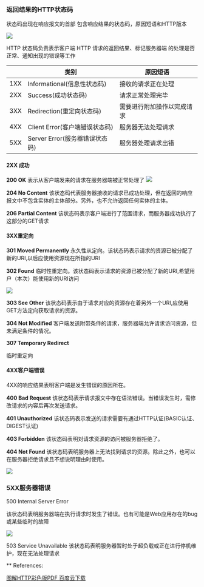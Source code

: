 ### 返回结果的HTTP状态码

状态码出现在响应报文的首部
包含响应结果的状态码，原因短语和HTTP版本

![](https://tva1.sinaimg.cn/large/006y8mN6gy1g8pefmbnozj30os00yq3e.jpg)


HTTP 状态码负责表示客户端 HTTP 请求的返回结果、标记服务器端 的处理是否正常、通知出现的错误等工作

||类别|原因短语|
|---|---|---|
|1XX|Informational(信息性状态码)|接收的请求正在处理|
|2XX|Success(成功状态码)|请求正常处理完毕|
|3XX|Redirection(重定向状态码)|需要进行附加操作以完成请求|
|4XX|Client Error(客户端错误状态码)|服务器无法处理请求|
|5XX|Server Error(服务器错误状态码)|服务器处理请求出错|


#### 2XX 成功

**200 OK**
表示从客户端发来的请求在服务器端被正常处理了
![](https://tva1.sinaimg.cn/large/006y8mN6gy1g8peij0hv8j30rq096wjd.jpg)

**204 No Content**
该状态码代表服务器接收的请求已成功处理，但在返回的响应报文中不包含实体的主体部分。另外，也不允许返回任何实体的主体。

**206 Partial Content**
该状态码表示客户端进行了范围请求，而服务器成功执行了这部分的GET请求



#### 3XX重定向

**301 Moved Permanently**
永久性从定向。该状态码表示请求的资源已被分配了新的URI,以后应使用资源现在所指的URI


**302 Found**
临时性重定向。该状态码表示请求的资源已被分配了新的URI,希望用户（本次）能使用新的URI访问

![](https://tva1.sinaimg.cn/large/006y8mN6gy1g8peij0hv8j30rq096wjd.jpg)

**303 See Other**
该状态码表示由于请求对应的资源存在着另外一个URI,应使用GET方法定向获取请求的资源。

**304 Not Modified**
客户端发送附带条件的请求，服务器端允许请求访问资源，但未满足条件的情况。

**307 Temporary Redirect**

临时重定向

#### 4XX客户端错误

4XX的响应结果表明客户端是发生错误的原因所在。

**400 Bad Request**
该状态码表示请求报文中存在语法错误。当错误发生时，需修改请求的内容后再次发送请求。

**401 Unauthorized**
该状态码表示发送的请求需要有通过HTTP认证(BASIC认证、DIGEST认证)

**403 Forbidden**
该状态码表明对请求资源的访问被服务器拒绝了。

**404 Not Found**
该状态码表明服务器上无法找到请求的资源。除此之外，也可以在服务器拒绝请求且不想说明理由时使用。

![](https://tva1.sinaimg.cn/large/006y8mN6gy1g8pemkjjnuj30re09kwig.jpg)

### 5XX服务器错误

500 Internal Server Error

该状态码表明服务器端在执行请求时发生了错误。也有可能是Web应用存在的bug或某些临时的故障

![](https://tva1.sinaimg.cn/large/006y8mN6gy1g8pem9pt62j30lu07s782.jpg)


503 Service Unavailable
该状态码表明服务器暂时处于超负载或正在进行停机维护，现在无法处理请求



** 
References:

[图解HTTP彩色版PDF 百度云下载](https://blog.csdn.net/lk142500/article/details/82106956)


